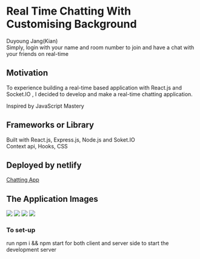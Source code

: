 # Real Time Chatting With Customising Background
Duyoung Jang(Kian)</br>
Simply, login with your name and room number to join and have a chat with your friends on real-time

## Motivation
To experience building a real-time based application with React.js and Socket.IO , I decided to develop and make a real-time chatting application. <p>Inspired by JavaScript Mastery</p>

## Frameworks or Library 
Built with React.js, Express.js, Node.js and Soket.IO </br>
Context api, Hooks, CSS
## Deployed by netlify
[Chatting App](https://youthful-hermann-322802.netlify.com) 
<h2>The Application Images</h2>
<img src="https://user-images.githubusercontent.com/54985943/113584560-02a30200-9666-11eb-9592-4da8b46182d1.png" />
<img src="https://user-images.githubusercontent.com/54985943/113584572-05055c00-9666-11eb-8eda-33f637cc7aa4.png" />
<img src="https://user-images.githubusercontent.com/54985943/113584565-03d42f00-9666-11eb-800a-44ccf39942de.png" />
<img src="https://user-images.githubusercontent.com/54985943/113584575-059df280-9666-11eb-828a-33a1c2a2bd5d.png" />

### To set-up
run npm i && npm start for both client and server side to start the development server
